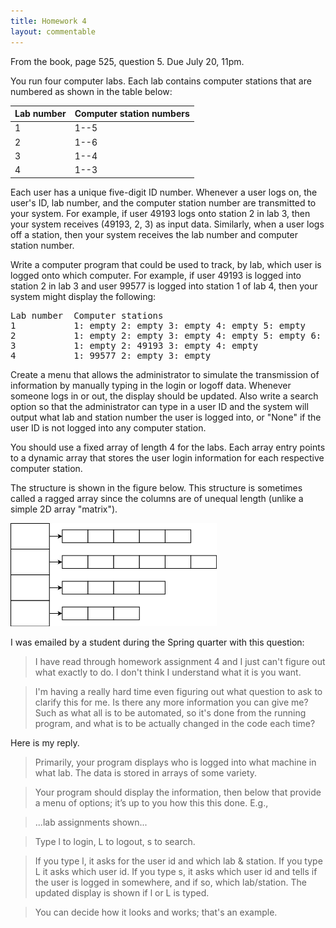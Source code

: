 ```yaml
---
title: Homework 4
layout: commentable
---
```


From the book, page 525, question 5. Due July 20, 11pm.

You run four computer labs. Each lab contains computer stations that are
numbered as shown in the table below:

Lab number | Computer station numbers 
-----------|-------------------------
1          | 1--5
2          | 1--6
3          | 1--4
4          | 1--3


Each user has a unique five-digit ID number. Whenever a user logs on, the
user's ID, lab number, and the computer station number are transmitted to your
system. For example, if user 49193 logs onto station 2 in lab 3, then your
system receives (49193, 2, 3) as input data. Similarly, when a user logs off a
station, then your system receives the lab number and computer station number.

Write a computer program that could be used to track, by lab, which user is
logged onto which computer. For example, if user 49193 is logged into station 2
in lab 3 and user 99577 is logged into station 1 of lab 4, then your system
might display the following:

<pre>
Lab number  Computer stations
1           1: empty 2: empty 3: empty 4: empty 5: empty
2           1: empty 2: empty 3: empty 4: empty 5: empty 6: empty
3           1: empty 2: 49193 3: empty 4: empty
4           1: 99577 2: empty 3: empty
</pre>

Create a menu that allows the administrator to simulate the transmission of
information by manually typing in the login or logoff data. Whenever someone
logs in or out, the display should be updated. Also write a search option so
that the administrator can type in a user ID and the system will output what
lab and station number the user is logged into, or "None" if the user ID is not
logged into any computer station.

You should use a fixed array of length 4 for the labs. Each array entry points
to a dynamic array that stores the user login information for each respective
computer station.

The structure is shown in the figure below. This structure is sometimes called
a ragged array since the columns are of unequal length (unlike a simple 2D
array "matrix").

![Ragged array](/images/ragged-array.png "Ragged array")

I was emailed by a student during the Spring quarter with this question:

> I have read through homework assignment 4 and I just can't figure out what
exactly to do. I don't think I understand what it is you want.

> I'm having a really hard time even figuring out what question to ask to
clarify this for me. Is there any more information you can give me? Such as
what all is to be automated, so it's done from the running program, and what is
to be actually changed in the code each time?

Here is my reply.

> Primarily, your program displays who is logged into what machine in what lab.
The data is stored in arrays of some variety.

> Your program should display the information, then below that provide a menu
of options; it’s up to you how this this done. E.g.,

> ...lab assignments shown...

> Type l to login, L to logout, s to search.

> If you type l, it asks for the user id and which lab & station. If you type L
it asks which user id. If you type s, it asks which user id and tells if the
user is logged in somewhere, and if so, which lab/station. The updated display
is shown if l or L is typed.

> You can decide how it looks and works; that's an example.

